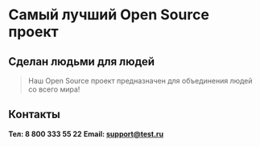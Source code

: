 # Самый лучший Open Source проект

## Сделан людьми для людей

> Наш Open Source проект предназначен для объединения людей со всего мира!

## Контакты 
**Тел: 8 800 333 55 22**
**Email: support@test.ru**
